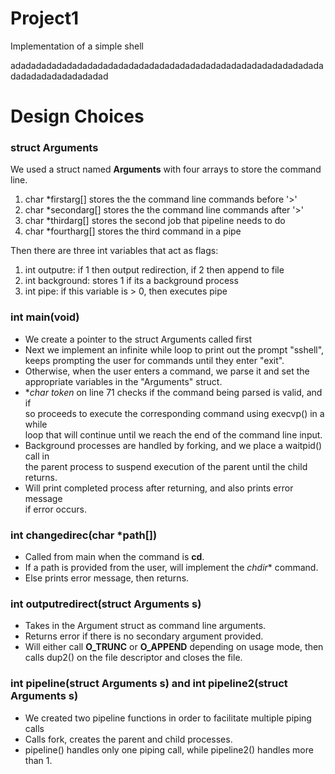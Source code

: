 # Project1
Implementation of a simple shell 

adadadadadadadadadadadadadadadadadadadadadadadadadadadadadadadadadadadadadadadad

# Design Choices
### struct Arguments

We used a struct named **Arguments** with four arrays to store the command line. 

1. char *firstarg[] stores the the command line commands before '>'
2. char *secondarg[] stores the the command line commands after '>'
3. char *thirdarg[] stores the second job that pipeline needs to do
4. char *fourtharg[] stores the third command in a pipe

Then there are three int variables that act as flags:

1. int outputre: if 1 then output redirection, if 2 then append to file
2. int background: stores 1 if its a background process
3. int pipe: if this variable is > 0, then executes pipe

### int main(void)

- We create a pointer to the struct Arguments called first
- Next we implement an infinite while loop to print out the prompt "sshell", \
keeps prompting the user for commands until they enter "exit". 
- Otherwise, when the user enters a command, we parse it and set the \
appropriate variables in the "Arguments" struct.
- **char *token** on line 71 checks if the command being parsed is valid, and if\
so proceeds to execute the corresponding command using execvp() in a while \
loop that will continue until we reach the end of the command line input.
- Background processes are handled by forking, and we place a waitpid() call in \
the parent process to suspend execution of the parent until the child returns.
- Will print completed process after returning, and also prints error message \
if error occurs. 

### int changedirec(char *path[])
- Called from main when the command is **cd**.
- If a path is provided from the user, will implement the *chdir** command.
- Else prints error message, then returns.

### int outputredirect(struct Arguments s)
- Takes in the Argument struct as command line arguments.
- Returns error if there is no secondary argument provided.
- Will either call **O_TRUNC** or **O_APPEND** depending on usage mode, then \
calls dup2() on the file descriptor and closes the file.

### int pipeline(struct Arguments s) and int pipeline2(struct Arguments s)
- We created two pipeline functions in order to facilitate multiple piping calls
- Calls fork, creates the parent and child processes.
- pipeline() handles only one piping call, while pipeline2() handles more than 1.
